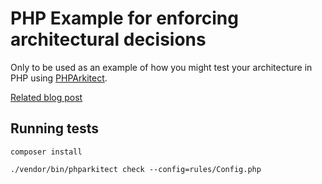 # PHP Example for enforcing architectural decisions

Only to be used as an example of how you might test your architecture in PHP using [PHPArkitect](https://github.com/phparkitect/arkitect).

[Related blog post](https://caddoo.net/posts/enforcing-architectural-decisions-in-your-tests/)

## Running tests

`composer install`

`./vendor/bin/phparkitect check --config=rules/Config.php`

